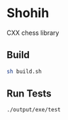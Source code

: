 # Shohih

CXX chess library

## Build

```sh
sh build.sh
```

## Run Tests

```sh
./output/exe/test
```